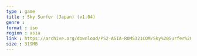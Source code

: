 ```yaml
---
type : game
title : Sky Surfer (Japan) (v1.04)
genre : 
format : iso
region : asia
link : https://archive.org/download/PS2-ASIA-ROMS321COM/Sky%20Surfer%20%28Japan%29%20%28v1.04%29.7z
size : 319MB
---
```

